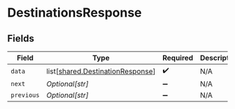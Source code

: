 # DestinationsResponse


## Fields

| Field                                                                              | Type                                                                               | Required                                                                           | Description                                                                        |
| ---------------------------------------------------------------------------------- | ---------------------------------------------------------------------------------- | ---------------------------------------------------------------------------------- | ---------------------------------------------------------------------------------- |
| `data`                                                                             | list[[shared.DestinationResponse](undefined/models/shared/destinationresponse.md)] | :heavy_check_mark:                                                                 | N/A                                                                                |
| `next`                                                                             | *Optional[str]*                                                                    | :heavy_minus_sign:                                                                 | N/A                                                                                |
| `previous`                                                                         | *Optional[str]*                                                                    | :heavy_minus_sign:                                                                 | N/A                                                                                |